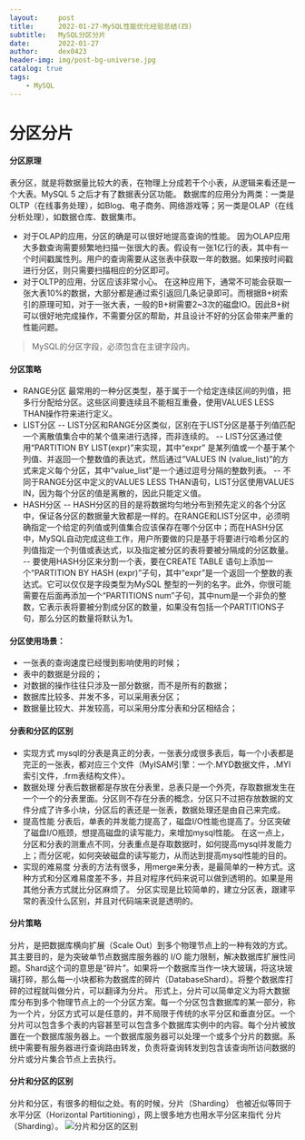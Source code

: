 ```yaml
---
layout:     post
title:      2022-01-27-MySQL性能优化经验总结(四)
subtitle:   MySQL分区分片
date:       2022-01-27
author:     dex0423
header-img: img/post-bg-universe.jpg
catalog: true
tags:
    - MySQL
---
```



# 分区分片

#### 分区原理
表分区，就是将数据量比较大的表，在物理上分成若干个小表，从逻辑来看还是一个大表。MySQL 5 之后才有了数据表分区功能。
数据库的应用分为两类：一类是OLTP（在线事务处理），如Blog、电子商务、网络游戏等；另一类是OLAP（在线分析处理），如数据仓库、数据集市。
- 对于OLAP的应用，分区的确是可以很好地提高查询的性能。
  因为OLAP应用大多数查询需要频繁地扫描一张很大的表。假设有一张1亿行的表，其中有一个时间戳属性列。用户的查询需要从这张表中获取一年的数据。如果按时间戳进行分区，则只需要扫描相应的分区即可。
- 对于OLTP的应用，分区应该非常小心。
  在这种应用下，通常不可能会获取一张大表10%的数据，大部分都是通过索引返回几条记录即可。而根据B+树索引的原理可知，对于一张大表，一般的B+树需要2~3次的磁盘IO。因此B+树可以很好地完成操作，不需要分区的帮助，并且设计不好的分区会带来严重的性能问题。
>MySQL的分区字段，必须包含在主键字段内。
#### 分区策略
- RANGE分区
  最常用的一种分区类型，基于属于一个给定连续区间的列值，把多行分配给分区。这些区间要连续且不能相互重叠，使用VALUES LESS THAN操作符来进行定义。
- LIST分区
  -- LIST分区和RANGE分区类似，区别在于LIST分区是基于列值匹配一个离散值集合中的某个值来进行选择，而非连续的。
  -- LIST分区通过使用“PARTITION BY LIST(expr)”来实现，其中“expr” 是某列值或一个基于某个列值、并返回一个整数值的表达式，然后通过“VALUES IN (value_list)”的方式来定义每个分区，其中“value_list”是一个通过逗号分隔的整数列表。
  -- 不同于RANGE分区中定义的VALUES LESS THAN语句，LIST分区使用VALUES IN，因为每个分区的值是离散的，因此只能定义值。
- HASH分区
  -- HASH分区的目的是将数据均匀地分布到预先定义的各个分区中，保证各分区的数据量大致都是一样的。在RANGE和LIST分区中，必须明确指定一个给定的列值或列值集合应该保存在哪个分区中；而在HASH分区中，MySQL自动完成这些工作，用户所要做的只是基于将要进行哈希分区的列值指定一个列值或表达式，以及指定被分区的表将要被分隔成的分区数量。
  -- 要使用HASH分区来分割一个表，要在CREATE TABLE 语句上添加一个“PARTITION BY HASH (expr)”子句，其中“expr”是一个返回一个整数的表达式。它可以仅仅是字段类型为MySQL 整型的一列的名字。此外，你很可能需要在后面再添加一个“PARTITIONS num”子句，其中num是一个非负的整数，它表示表将要被分割成分区的数量，如果没有包括一个PARTITIONS子句，那么分区的数量将默认为1。
#### 分区使用场景：
- 一张表的查询速度已经慢到影响使用的时候；
- 表中的数据是分段的；
- 对数据的操作往往只涉及一部分数据，而不是所有的数据；
- 数据库比较多、并发不多，可以采用表分区；
- 数据量比较大、并发较高，可以采用分库分表和分区相结合；
#### 分表和分区的区别
- 实现方式
  mysql的分表是真正的分表，一张表分成很多表后，每一个小表都是完正的一张表，都对应三个文件（MyISAM引擎：一个.MYD数据文件，.MYI索引文件，.frm表结构文件）。
- 数据处理
  分表后数据都是存放在分表里，总表只是一个外壳，存取数据发生在一个一个的分表里面。分区则不存在分表的概念，分区只不过把存放数据的文件分成了许多小块，分区后的表还是一张表，数据处理还是由自己来完成。
- 提高性能
  分表后，单表的并发能力提高了，磁盘I/O性能也提高了。分区突破了磁盘I/O瓶颈，想提高磁盘的读写能力，来增加mysql性能。 在这一点上，分区和分表的测重点不同，分表重点是存取数据时，如何提高mysql并发能力上；而分区呢，如何突破磁盘的读写能力，从而达到提高mysql性能的目的。
- 实现的难易度
  分表的方法有很多，用merge来分表，是最简单的一种方式。这种方式和分区难易度差不多，并且对程序代码来说可以做到透明的。如果是用其他分表方式就比分区麻烦了。 分区实现是比较简单的，建立分区表，跟建平常的表没什么区别，并且对代码端来说是透明的。

#### 分片策略
分片，是把数据库横向扩展（Scale Out）到多个物理节点上的一种有效的方式。其主要目的，是为突破单节点数据库服务器的 I/O 能力限制，解决数据库扩展性问题。Shard这个词的意思是“碎片”。如果将一个数据库当作一块大玻璃，将这块玻璃打碎，那么每一小块都称为数据库的碎片（DatabaseShard）。将整个数据库打碎的过程就叫做分片，可以翻译为分片。
形式上，分片可以简单定义为将大数据库分布到多个物理节点上的一个分区方案。每一个分区包含数据库的某一部分，称为一个片，分区方式可以是任意的，并不局限于传统的水平分区和垂直分区。一个分片可以包含多个表的内容甚至可以包含多个数据库实例中的内容。每个分片被放置在一个数据库服务器上。一个数据库服务器可以处理一个或多个分片的数据。系统中需要有服务器进行查询路由转发，负责将查询转发到包含该查询所访问数据的分片或分片集合节点上去执行。

#### 分片和分区的区别
分片和分区，有很多的相似之处。有的时候，分片（Sharding） 也被近似等同于水平分区（Horizontal Partitioning），网上很多地方也用水平分区来指代 分片（Sharding）。
![分片和分区的区别]({{site.baseurl}}/img-post/分片和分区的区别.png)
